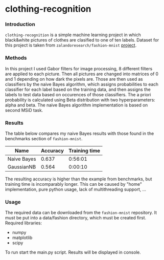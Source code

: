 # clothing-recognition

### **Introduction**

`clothing-recognition` is a simple machine learning project in which black&white pictures of clothes are clasified to one of ten labels.
Dataset for this project is taken from `zalandoresearch/fashion-mnist` [project](https://github.com/zalandoresearch/fashion-mnist).

### **Methods**

In this project I used Gabor filters for image processing, 8 different filters are applied to each picture. Then all pictures are changed into matrices of 0 and 1 depending on 
how dark the pixels are. Those are then used as classifiers by the naive Bayes algorithm, which assigns probabilities to each classifier for each label based on the training data,
and then assigns the labels to test data based on occurences of those classifiers. The a priori probability is calculated using Beta distribution with two hyperparameters: alpha 
and beta. The naive Bayes algorithm implementation is based on second MSiD task.

### **Results**

The table below compares my naive Bayes results with those found in the benchmarks section of `fashion-mnist`.

| Name | Accuracy | Training time |
| --- | --- | --- |
| Naive Bayes | 0.637 | 0:56:01 |
| GaussianNB | 0.564 | 0:00:10 |

The resulting accuracy is higher than the example from benchmarks, but training time is incomparably longer. This can be caused by "home" implementation, pure python usage, 
lack of multithreading support, ...

### **Usage**

The required data can be downloaded from the `fashion-mnist` repository. It must be put into a data/fashion directory, which must be created first.  
Required libraries:
- numpy
- matplotlib
- scipy

To run start the main.py script. Results will be displayed in console.
